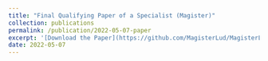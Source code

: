 ```yaml
---
title: "Final Qualifying Paper of a Specialist (Magister)"
collection: publications
permalink: /publication/2022-05-07-paper
excerpt: '[Download the Paper](https://github.com/MagisterLud/MagisterLud.github.io/tree/master/files/Diploma/Thesis.pdf)'
date: 2022-05-07
---
```



